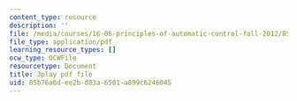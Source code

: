 ```yaml
---
content_type: resource
description: ''
file: /media/courses/16-06-principles-of-automatic-control-fall-2012/85b76a6dee2bd83a6501a899c6246045_OCMbmPx6fYM.pdf
file_type: application/pdf
learning_resource_types: []
ocw_type: OCWFile
resourcetype: Document
title: 3play pdf file
uid: 85b76a6d-ee2b-d83a-6501-a899c6246045
---
```

